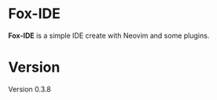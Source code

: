 # Fox-IDE

__Fox-IDE__ is a simple IDE create with Neovim and some plugins.

# Version

Version 0.3.8
